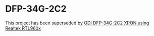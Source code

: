 # DFP-34G-2C2
This project has been superseded by [ODI DFP-34G-2C2 XPON using Realtek RTL960x](https://github.com/Anime4000/RTL960x)
